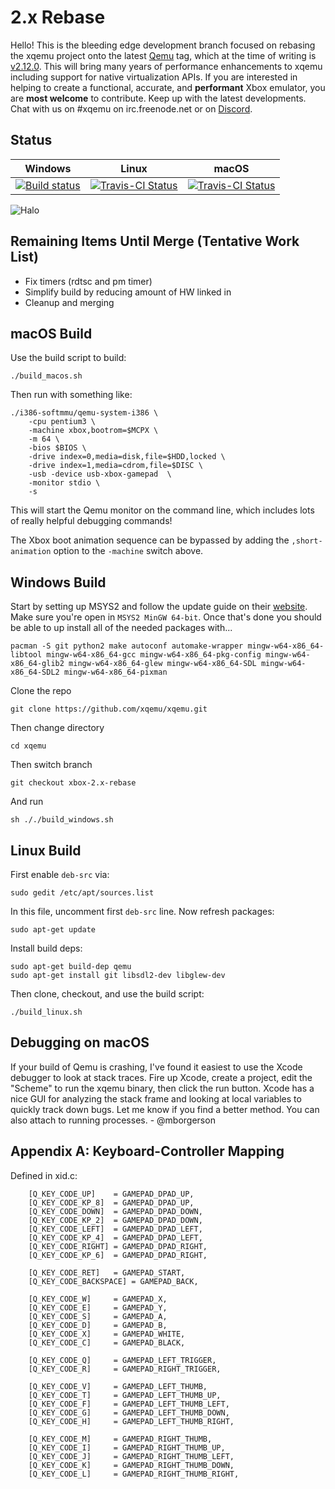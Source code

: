2.x Rebase
==========

Hello! This is the bleeding edge development branch focused on rebasing the
xqemu project onto the latest [Qemu](https://github.com/qemu/qemu) tag, which
at the time of writing is
[v2.12.0](https://github.com/qemu/qemu/tree/v2.12.0). This will bring
many years of performance enhancements to xqemu including support for native
virtualization APIs. If you are interested in helping to create a functional,
accurate, and **performant** Xbox emulator, you are **most welcome** to
contribute. Keep up with the latest developments. Chat with us on #xqemu on
irc.freenode.net or on [Discord](https://discord.gg/WxJPPyz).

Status
------
| Windows | Linux | macOS |
| ------- | ----- | ----- |
| [![Build status](https://ci.appveyor.com/api/projects/status/uq15hyv04dgkil64/branch/xbox-2.x-rebase?svg=true)](https://ci.appveyor.com/project/mborgerson/xqemu-99msh/branch/xbox-2.x-rebase) | [![Travis-CI Status](https://travis-ci.org/xqemu/xqemu.svg?branch=xbox-2.x-rebase)](https://travis-ci.org/xqemu/xqemu) | [![Travis-CI Status](https://travis-ci.org/xqemu/xqemu.svg?branch=xbox-2.x-rebase)](https://travis-ci.org/xqemu/xqemu) |

![Halo](screenshot.png)

Remaining Items Until Merge (Tentative Work List)
-------------------------------------------------
* Fix timers (rdtsc and pm timer)
* Simplify build by reducing amount of HW linked in 
* Cleanup and merging

macOS Build
-----------
Use the build script to build:

	./build_macos.sh
	
Then run with something like:
	
	./i386-softmmu/qemu-system-i386 \
		-cpu pentium3 \
		-machine xbox,bootrom=$MCPX \
		-m 64 \
		-bios $BIOS \
		-drive index=0,media=disk,file=$HDD,locked \
		-drive index=1,media=cdrom,file=$DISC \
		-usb -device usb-xbox-gamepad  \
		-monitor stdio \
		-s

This will start the Qemu monitor on the command line, which includes lots of
really helpful debugging commands!

The Xbox boot animation sequence can be bypassed by adding the
`,short-animation` option to the `-machine` switch above.

Windows Build
-------------
Start by setting up MSYS2 and follow the update guide on their [website](https://www.msys2.org/). Make sure you're open in `MSYS2 MinGW 64-bit`. Once that's done you should be able to up install all of the needed packages with...

```pacman -S git python2 make autoconf automake-wrapper mingw-w64-x86_64-libtool mingw-w64-x86_64-gcc mingw-w64-x86_64-pkg-config mingw-w64-x86_64-glib2 mingw-w64-x86_64-glew mingw-w64-x86_64-SDL mingw-w64-x86_64-SDL2 mingw-w64-x86_64-pixman```

Clone the repo
    
    git clone https://github.com/xqemu/xqemu.git

Then change directory

    cd xqemu

Then switch branch

    git checkout xbox-2.x-rebase

And run

    sh ././build_windows.sh
   

Linux Build
-----------
First enable `deb-src` via:

    sudo gedit /etc/apt/sources.list

In this file, uncomment first `deb-src` line. Now refresh packages:

    sudo apt-get update

Install build deps:

    sudo apt-get build-dep qemu 
    sudo apt-get install git libsdl2-dev libglew-dev

Then clone, checkout, and use the build script:

    ./build_linux.sh

Debugging on macOS
------------------
If your build of Qemu is crashing, I've found it easiest to use the Xcode
debugger to look at stack traces. Fire up Xcode, create a project, edit the
"Scheme" to run the xqemu binary, then click the run button. Xcode has a nice
GUI for analyzing the stack frame and looking at local variables to quickly
track down bugs. Let me know if you find a better method. You can also attach
to running processes. - @mborgerson

Appendix A: Keyboard-Controller Mapping
---------------------------------------

Defined in xid.c:
```
    [Q_KEY_CODE_UP]    = GAMEPAD_DPAD_UP,
    [Q_KEY_CODE_KP_8]  = GAMEPAD_DPAD_UP,
    [Q_KEY_CODE_DOWN]  = GAMEPAD_DPAD_DOWN,
    [Q_KEY_CODE_KP_2]  = GAMEPAD_DPAD_DOWN,
    [Q_KEY_CODE_LEFT]  = GAMEPAD_DPAD_LEFT,
    [Q_KEY_CODE_KP_4]  = GAMEPAD_DPAD_LEFT,
    [Q_KEY_CODE_RIGHT] = GAMEPAD_DPAD_RIGHT,
    [Q_KEY_CODE_KP_6]  = GAMEPAD_DPAD_RIGHT,

    [Q_KEY_CODE_RET]   = GAMEPAD_START,
    [Q_KEY_CODE_BACKSPACE] = GAMEPAD_BACK,

    [Q_KEY_CODE_W]     = GAMEPAD_X,
    [Q_KEY_CODE_E]     = GAMEPAD_Y,
    [Q_KEY_CODE_S]     = GAMEPAD_A,
    [Q_KEY_CODE_D]     = GAMEPAD_B,
    [Q_KEY_CODE_X]     = GAMEPAD_WHITE,
    [Q_KEY_CODE_C]     = GAMEPAD_BLACK,

    [Q_KEY_CODE_Q]     = GAMEPAD_LEFT_TRIGGER,
    [Q_KEY_CODE_R]     = GAMEPAD_RIGHT_TRIGGER,

    [Q_KEY_CODE_V]     = GAMEPAD_LEFT_THUMB,
    [Q_KEY_CODE_T]     = GAMEPAD_LEFT_THUMB_UP,
    [Q_KEY_CODE_F]     = GAMEPAD_LEFT_THUMB_LEFT,
    [Q_KEY_CODE_G]     = GAMEPAD_LEFT_THUMB_DOWN,
    [Q_KEY_CODE_H]     = GAMEPAD_LEFT_THUMB_RIGHT,

    [Q_KEY_CODE_M]     = GAMEPAD_RIGHT_THUMB,
    [Q_KEY_CODE_I]     = GAMEPAD_RIGHT_THUMB_UP,
    [Q_KEY_CODE_J]     = GAMEPAD_RIGHT_THUMB_LEFT,
    [Q_KEY_CODE_K]     = GAMEPAD_RIGHT_THUMB_DOWN,
    [Q_KEY_CODE_L]     = GAMEPAD_RIGHT_THUMB_RIGHT,
```
